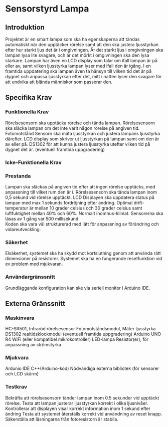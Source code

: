 # Sensorstyrd Lampa 

## Introduktion

Projektet är en smart lampa som ska ha egenskaperna att tändas automatiskt när den upptäcker rörelse samt att den ska justera ljusstyrkan efter hur starkt ljus det är i omgivningen. Är det starkt ljus i omgivningen ska lampan lysa lite svagare, och är det mörkt i omgivningen ska den lysa starkare. Lampan har även en LCD display som talar om ifall lampan är på eller av, samt vilken ljusstyrka lampan lyser med ifall den är igång. I en framtida uppdatering ska lampan även ta hänsyn till vilken tid det är på dygnet och anpassa ljusstyrkan efter det, mitt i natten lyser den svagare för att undvika att blända människor som passerar den.

## Specifika Krav

### Funktionella Krav

Rörelsesensorn ska upptäcka rörelse och tända lampan.
Rörelsesensorn ska släcka lampan om det inte varit någon rörelse på angiven tid.
Fotomotstånd Sensorn ska mäta ljusstyrkan och justera lampans ljusstyrka därefter.
LCD display som skriver ut ljusstyrkan på lampan samt om den är av eller på.
DS1302 för att kunna justera ljusstyrka utefter vilken tid på dygnet det är. (eventuell framtida uppgradering)


### Icke-Funktionella Krav

### Prestanda

Lampan ska släckas på angiven tid efter att ingen rörelse upptäcks, med anpassning till vilket rum den är i. 
Rörelsesensorn ska tända lampan inom 0,5 sekund vid rörelse upptäckt.
LCD Displayen ska uppdatera status på lampan med max 1 sekunds fördröjning efter ändring.
Optimal drift-temperatur är mellan 10 grader celsius och 30 grader celsius samt luftfuktighet mellan 40% och 60%. Normalt inomhus-klimat. 
Sensorerna ska läsas av 1 gång var 500 millisekund.  
Koden ska vara väl strukturerad med lätt för anpassning av förändring och vidareutveckling. 

### Säkerhet

Elsäkerhet, systemet ska ha skydd mot kortslutning genom att använda rätt dimensioner på resistorer. 
Systemet ska ha en fungerande resetfunktion vid ev problem med mjukvaran. 

### Användargränssnitt

Grundläggande konfiguration kan ske via seriell monitor i Arduino IDE.



## Externa Gränssnitt


### Maskinvara 

HC-SR501, Infraröd rörelsesensor
Fotomotståndsmodul, Mäter ljusstyrka
DS1302 realtidsklockmodul (eventuell framtida uppgradering)
Arduino UNO R4 WiFi (eller kompatibel mikrokontroller)
LED-lampa
Resistor(er), för anpassning av strömstyrka

### Mjukvara

Ardunio IDE
C++(Arduino-kod)
Nödvändiga externa bibliotek (för sensorer och LCD skärm)

### Testkrav

Bekräfta att rörelsesensorn tänder lampan inom 0.5 sekunder vid upptäckt rörelse.
Testa att lampan justerar ljusstyrkan korrekt i olika ljusnivåer.
Kontrollerar att displayen visar korrekt information inom 1 sekund efter ändring
Testa att systemet återställs korrekt vid användning av reset knapp.
Säkerställa att läsningarna från fotoresistorn är stabila. 
